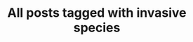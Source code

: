 ---
layout: tag
title: "All posts tagged with invasive species"
permalink: /weblog/tags/invasive-species/
taxonomy: invasive species
---